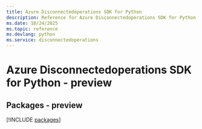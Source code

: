 ```yaml
---
title: Azure Disconnectedoperations SDK for Python
description: Reference for Azure Disconnectedoperations SDK for Python
ms.date: 10/24/2025
ms.topic: reference
ms.devlang: python
ms.service: disconnectedoperations
---
```

# Azure Disconnectedoperations SDK for Python - preview
## Packages - preview
[!INCLUDE [packages](disconnectedoperations-index.md)]